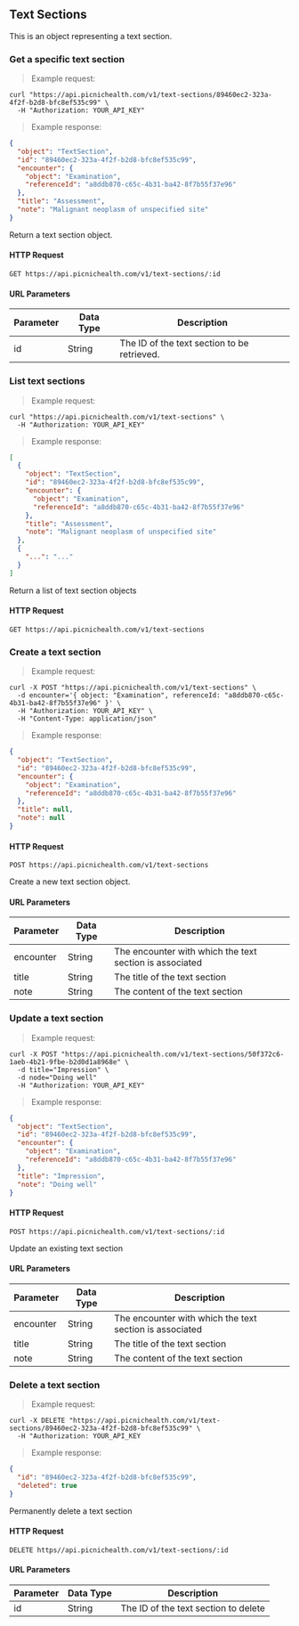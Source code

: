 ## Text Sections
This is an object representing a text section.

### Get a specific text section
> Example request:

```shell
curl "https://api.picnichealth.com/v1/text-sections/89460ec2-323a-4f2f-b2d8-bfc8ef535c99" \
  -H "Authorization: YOUR_API_KEY"
```

> Example response:

```json
{
  "object": "TextSection",
  "id": "89460ec2-323a-4f2f-b2d8-bfc8ef535c99",
  "encounter": {
    "object": "Examination",
    "referenceId": "a8ddb870-c65c-4b31-ba42-8f7b55f37e96"
  },
  "title": "Assessment",
  "note": "Malignant neoplasm of unspecified site"
}
```
Return a text section object.

#### HTTP Request
`GET https://api.picnichealth.com/v1/text-sections/:id`

#### URL Parameters
Parameter | Data Type | Description
--------- | --------- | -----------
id | String | The ID of the text section to be retrieved.


### List text sections
> Example request:

```shell
curl "https://api.picnichealth.com/v1/text-sections" \
  -H "Authorization: YOUR_API_KEY"
```

> Example response:

```json
[
  {
    "object": "TextSection",
    "id": "89460ec2-323a-4f2f-b2d8-bfc8ef535c99",
    "encounter": {
      "object": "Examination",
      "referenceId": "a8ddb870-c65c-4b31-ba42-8f7b55f37e96"
    },
    "title": "Assessment",
    "note": "Malignant neoplasm of unspecified site"
  },
  {
    "...": "..."
  }
]
```

Return a list of text section objects

#### HTTP Request
`GET https://api.picnichealth.com/v1/text-sections`

### Create a text section
> Example request:

```shell
curl -X POST "https://api.picnichealth.com/v1/text-sections" \
  -d encounter='{ object: "Examination", referenceId: "a8ddb870-c65c-4b31-ba42-8f7b55f37e96" }' \
  -H "Authorization: YOUR_API_KEY" \
  -H "Content-Type: application/json"
```

> Example response:

```json
{
  "object": "TextSection",
  "id": "89460ec2-323a-4f2f-b2d8-bfc8ef535c99",
  "encounter": {
    "object": "Examination",
    "referenceId": "a8ddb870-c65c-4b31-ba42-8f7b55f37e96"
  },
  "title": null,
  "note": null
}
```

#### HTTP Request
`POST https://api.picnichealth.com/v1/text-sections`

Create a new text section object.

#### URL Parameters
Parameter | Data Type | Description
--------- | --------- | -----------
encounter | String | The encounter with which the text section is associated
title | String | The title of the text section
note | String | The content of the text section

### Update a text section
> Example request:

```shell
curl -X POST "https://api.picnichealth.com/v1/text-sections/50f372c6-1aeb-4b21-9fbe-b2d0d1a8968e" \
  -d title="Impression" \
  -d node="Doing well"
  -H "Authorization: YOUR_API_KEY"
```

> Example response:

```json
{
  "object": "TextSection",
  "id": "89460ec2-323a-4f2f-b2d8-bfc8ef535c99",
  "encounter": {
    "object": "Examination",
    "referenceId": "a8ddb870-c65c-4b31-ba42-8f7b55f37e96"
  },
  "title": "Impression",
  "note": "Doing well"
}
```

#### HTTP Request
`POST https://api.picnichealth.com/v1/text-sections/:id`

Update an existing text section

#### URL Parameters
Parameter | Data Type | Description
--------- | --------- | -----------
encounter | String | The encounter with which the text section is associated
title | String | The title of the text section
note | String | The content of the text section

### Delete a text section
> Example request:

```shell
curl -X DELETE "https://api.picnichealth.com/v1/text-sections/89460ec2-323a-4f2f-b2d8-bfc8ef535c99" \
  -H "Authorization: YOUR_API_KEY
```

> Example response:

```json
{
  "id": "89460ec2-323a-4f2f-b2d8-bfc8ef535c99",
  "deleted": true
}
```

Permanently delete a text section

#### HTTP Request
`DELETE https//api.picnichealth.com/v1/text-sections/:id`

#### URL Parameters
Parameter | Data Type | Description
--------- | --------- | -----------
id | String | The ID of the text section to delete


